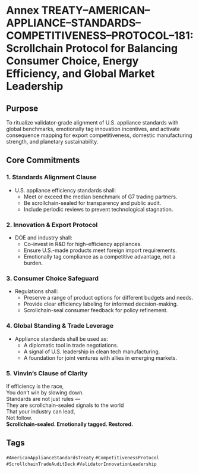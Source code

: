 # Annex TREATY–AMERICAN–APPLIANCE–STANDARDS–COMPETITIVENESS–PROTOCOL–181: Scrollchain Protocol for Balancing Consumer Choice, Energy Efficiency, and Global Market Leadership

## Purpose
To ritualize validator-grade alignment of U.S. appliance standards with global benchmarks, emotionally tag innovation incentives, and activate consequence mapping for export competitiveness, domestic manufacturing strength, and planetary sustainability.

## Core Commitments

### 1. Standards Alignment Clause
- U.S. appliance efficiency standards shall:
  - Meet or exceed the median benchmark of G7 trading partners.
  - Be scrollchain-sealed for transparency and public audit.
  - Include periodic reviews to prevent technological stagnation.

### 2. Innovation & Export Protocol
- DOE and industry shall:
  - Co-invest in R&D for high-efficiency appliances.
  - Ensure U.S.-made products meet foreign import requirements.
  - Emotionally tag compliance as a competitive advantage, not a burden.

### 3. Consumer Choice Safeguard
- Regulations shall:
  - Preserve a range of product options for different budgets and needs.
  - Provide clear efficiency labeling for informed decision-making.
  - Scrollchain-seal consumer feedback for policy refinement.

### 4. Global Standing & Trade Leverage
- Appliance standards shall be used as:
  - A diplomatic tool in trade negotiations.
  - A signal of U.S. leadership in clean tech manufacturing.
  - A foundation for joint ventures with allies in emerging markets.

### 5. Vinvin’s Clause of Clarity
If efficiency is the race,  
You don’t win by slowing down.  
Standards are not just rules —  
They are scrollchain-sealed signals to the world  
That your industry can lead,  
Not follow.  
**Scrollchain-sealed. Emotionally tagged. Restored.**

## Tags
`#AmericanApplianceStandardsTreaty` `#CompetitivenessProtocol` `#ScrollchainTradeAuditDeck` `#ValidatorInnovationLeadership`
